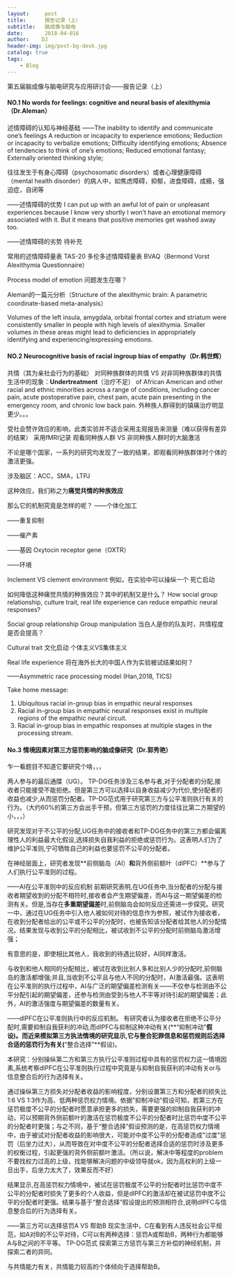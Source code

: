 ```yaml
---
layout:     post
title:      报告记录（上）
subtitle:   脑成像与脑电
date:       2018-04-016
author:    DJ
header-img: img/post-bg-desk.jpg
catalog: true
tags:
    - Blog
---
```



第五届脑成像与脑电研究与应用研讨会——报告记录（上）

#### NO.1 No words for feelings: cognitive and neural basis of alexithymia（Dr.Aleman）
述情障碍的认知与神经基础
——The inability to identify and communicate one’s feelings
A reduction or incapacity to experience emotions;
Reduction or incapacity to verbalize emotions;
Difficulty identifying emotions;
Absence of tendencies to think of one’s emotions;
Reduced emotional fantasy;
Externally oriented thinking style;

往往发生于有身心障碍（psychosomatic disorders）或者心理健康障碍（mental health disorder）的病人中，如焦虑障碍，抑郁，进食障碍，成瘾，强迫症，自闭等

——述情障碍的优势
I can put up with an awful lot of pain or unpleasant experiences because I know very shortly I won’t have an emotional memory associated with it. But it means that positive memories get washed away too.

——述情障碍的劣势
待补充


常用的述情障碍量表
TAS-20 多伦多述情障碍量表
BVAQ（Bermond Vorst Alexithymia Questionnaire）

Process model of emotion
问题发生在哪？

Aleman的一篇元分析（Structure of the alexithymic brain: A parametric coordinate-based meta-analysis）

Volumes of the left insula, amygdala, orbital frontal cortex and striatum were consistently smaller in people with high levels of alexithymia. Smaller volumes in these areas might lead to deficiencies in appropriately identifying and experiencing/expressing emotions.

#### NO.2 Neurocognitive basis of racial ingroup bias of empathy（Dr.韩世辉）
共情（其为亲社会行为的基础）
对同种族群体的共情 VS 对非同种族群体的共情
生活中的现象：**Undertreatment**（治疗不足） of African American and other racial and ethnic minorities across a range of conditions, including cancer pain, acute postoperative pain, chest pain, acute pain presenting in the emergency room, and chronic low back pain. 外种族人群得到的镇痛治疗明显更少。。。

受社会赞许效应的影响，此类实验并不适合采用主观报告来测量（难以获得有差异的结果）
采用fMRI记录 观看同种族人群 VS 非同种族人群时的大脑激活

不论是哪个国家，一系列的研究均发现了一致的结果，即观看同种族群体时个体的激活更强。

涉及脑区：ACC，SMA，LTPJ

这种效应，我们称之为**痛觉共情的种族效应**

那么它的机制究竟是怎样的呢？
——个体化加工

——重复抑制

——催产素

——基因
Oxytocin receptor gene（OXTR）

——环境


Inclement VS clement environment
例如，在实验中可以操纵一个 死亡启动


如何降低这种痛觉共情的种族效应？其中的机制又是什么？
How social group relationship, culture trait, real life experience can reduce empathic neural responses?

Social group relationship
Group manipulation
当白人是你的队友时，共情程度是否会提高？

Cultural trait
文化启动
个体主义VS集体主义

Real life experience
将在海外长大的中国人作为实验被试结果如何？

——Asymmetric race processing model (Han,2018, TICS)

Take home message:
1.	Ubiquitous racial in-group bias in empathic neural responses
2.	Racial in-group bias in empathic neural responses exist in multiple regions of the empathic neural circuit.
3.	Racial in-group bias in empathic responses at multiple stages in the processing stream.


#### No.3 情境因素对第三方惩罚影响的脑成像研究（Dr.郭秀艳）

乍一看题目不知道它要研究个啥，，，

两人参与的最后通牒（UG）。
TP-DG任务涉及三名参与者,对于分配者的分配,接收者只能接受不能拒绝。但是第三方可以选择以自身收益减少为代价,使分配者的收益也减少,从而惩罚分配者。TP-DG范式用于研究第三方与公平准则执行有关的行为。（大约60%的第三方会出手干预，但第三方惩罚的力度往往比第二方期望的小，，，）


研究发现对于不公平的分配,UG任务中的接收者和TP-DG任务中的第三方都会偏离理性人的利益最大化假设,选择损失自我利益的拒绝或惩罚行为。这表明人们为了维护公平准则,宁可牺牲自己的利益也要惩罚不公平的分配者。

在神经层面上，研究者发现**前侧脑岛（AI）**和**背外侧前额叶（dlPFC）**参与了人们执行公平准则的过程。

——AI在公平准则中的反应机制
前期研究表明,在UG任务中,当分配者的分配与接收者期望收到的分配不相符时,接收者会产生期望偏差，而AI与这一期望偏差的检测有关。但是,当存在**多重期望偏差**时,前侧脑岛会如何反应还需进一步探究。研究一中，通过在UG任务中引入他人被如何对待的信息作为参照，被试作为接收者，在收到分配者给出的公平或不公平的分配时，也被告知该分配者给其他人的分配情况。结果发现与收到公平的分配相比，被试收到不公平的分配时前侧脑岛激活增强；

有意思的是，即使相比其他人，我收到的待遇比较好，AI同样激活。

与收到和他人相同的分配相比，被试在收到比别人多和比别人少的分配时,前侧脑岛的激活都增强;并且,当收到不公平且与他人不同的分配时，AI激活最强。这表明在公平准则的执行过程中，AI与广泛的期望偏差检测有关——不仅参与检测由不公平分配引起的期望偏差，还参与检测由受到与他人不平等对待引起的期望偏差；此外，AI的激活强度与期望偏差的数量有关。

——dlPFC在公平准则执行中的反应机制。
有研究者认为接收者在拒绝不公平分配时,需要抑制自我获利的冲动,而dlPFC与抑制这种冲动有关(**“抑制冲动”**假设)。而近来模拟第三方执法情境的研究显示,它与整合犯罪信息和惩罚规则后选择合适的惩罚行为有关(**“整合选择”**假设)。

本研究：分别操纵第二方和第三方执行公平准则过程中具有的惩罚权力这一情境因素,系统考察dlPFC在公平准则执行过程中究竟是与抑制自我获利的冲动有关or与信息整合后的行为选择有关。

通过操纵第三方损失对分配者收益的影响程度，分别设置第三方和分配者的损失比1:6 VS 1:3作为高、低两种惩罚权力情境。依据"抑制冲动"假设可知，若第三方在惩罚极度不公平的分配者时愿意承担更多的损失，需要更强的抑制自我获利的冲动，可以预期背外侧前额叶的激活在惩罚极度不公平的分配者时比惩罚中度不公平的分配者时更强；与之不同，基于“整合选择”假设预测的是，在高惩罚权力情境中，由于被试对分配者收益的影响很大，可能对中度不公平的分配者造成"过度"惩罚（后坐力过大），从而导致在对中度不公平的分配者选择合适的惩罚时涉及更多的权衡过程，引起更强的背外侧前额叶激活。（所以说，解决中等程度的problem不要找权力过高的上级，找能够解决问题的中级领导就ok，因为高权利的上级一旦出手，后坐力太大了，效果反而不好）

结果显示,在高惩罚权力情境中，被试在惩罚极度不公平的分配者时比惩罚中度不公平的分配者时损失了更多的个人收益，但是dlPFC的激活却在被试惩罚中度不公平的分配者时更强。结果与基于“整合选择”假设提出的预测相符合,说明dlPFC与信息整合后的行为选择有关。

——第三方可以选择惩罚A VS 帮助B
现实生活中，C在看到有人违反社会公平规范，如A对B的不公平对待，C可以有两种选择：惩罚A或帮助B，两种行为都能够A与B之间的不平等。
TP-DG范式 探索第三方惩罚与第三方补偿的神经机制，并探索二者的异同。

与共情能力有关，共情能力较高的个体倾向于选择帮助B。
